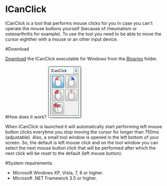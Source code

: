 ICanClick
=========
ICanClick is a tool that performs mouse clicks for you in case you can't operate the mouse buttons yourself (because of rheumatism or osteoarthritis for example). To use the tool you need to be able to move the cursor eighther with a mouse or an other input device.

#Download

[Download](https://github.com/smoelker/ICanClick/blob/master/Binaries/ICanClick.1.0.5428.27558.zip) the ICanClick executable for Windows from the [Binaries](https://github.com/smoelker/ICanClick/tree/master/Binaries) folder.

#How does it work?
<img src="https://raw.githubusercontent.com/smoelker/ICanClick/master/Images/screenshot.png" />

When ICanClick is launched it will automatically start performing left mouse button clicks everytime you stop moving the cursor for longer than 750ms (adjustable). Also, a small tool window is opened in the left bottom of your screen. So, the default is left mouse click and on the tool window you can select the next mouse button click that will be performed after which the next click will be reset to the default (left mouse button).

#System requirements
- Microsoft Windows XP, Vista, 7, 8 or higher.
- Microsoft .NET Framework 3.5 or higher.
